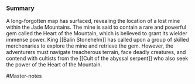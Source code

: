 
### Summary

A long-forgotten map has surfaced, revealing the location of a lost mine within the Jade Mountains. The mine is said to contain a rare and powerful gem called the Heart of the Mountain, which is believed to grant its wielder immense power. King [[Balin Stonehelm]] has called upon a group of skilled merchenaries to explore the mine and retrieve the gem. However, the adventurers must navigate treacherous terrain, face deadly creatures, and contend with cultists from the [[Cult of the abyssal serpent]] who also seek the power of the Heart of the Mountain.

#Master-notes 